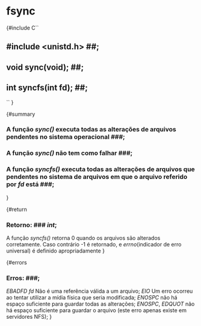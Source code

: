 # fsync #

{#include
C``
## #include <unistd.h> ##;
## void sync(void); ##;
## int syncfs(int fd); ##;
``
}

{#summary
### A função _sync()_ executa todas as alterações de arquivos pendentes no sistema operacional ###;
### A função _sync()_ não tem como falhar ###;
### A função _syncfs()_ executa todas as alterações de arquivos que pendentes no sistema de arquivos em que o arquivo referido por _fd_ está ###;
}

{#return
### Retorno: ### _int_;
A função _syncfs()_ retorna 0 quando os arquivos são alterados corretamente.
Caso contrário -1 é retornado, e _errno_(indicador de erro universal) é definido apropriadamente
}

{#errors
### Erros: ###;
_EBADFD_ _fd_ Não é uma referência válida a um arquivo;
_EIO_ Um erro ocorreu ao tentar utilizar a mídia física que seria modificada;
_ENOSPC_ não há espaço suficiente para guardar todas as alterações;
_ENOSPC_, _EDQUOT_ não há espaço suficiente para guardar o arquivo (este erro apenas existe em servidores NFS);
}

